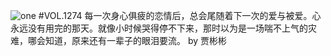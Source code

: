 ![one](http://image.wufazhuce.com/FiPjMQoZPOT2noFEl2bV7qXixPws)
#VOL.1274
每一次身心俱疲的恋情后，总会尾随着下一次的爱与被爱。心永远没有用完的那天。就像小时候哭得停不下来，那时以为是一场喘不上气的灾难，哪会知道，原来还有一辈子的眼泪要流。 by 贾彬彬
